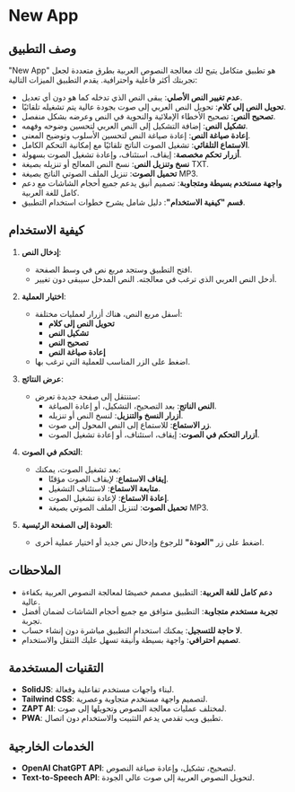 # New App

## وصف التطبيق

"New App" هو تطبيق متكامل يتيح لك معالجة النصوص العربية بطرق متعددة لجعل تجربتك أكثر فاعلية واحترافية. يقدم التطبيق الميزات التالية:

- **عدم تغيير النص الأصلي**: يبقى النص الذي تدخله كما هو دون أي تعديل.
- **تحويل النص إلى كلام**: تحويل النص العربي إلى صوت بجودة عالية يتم تشغيله تلقائيًا.
- **تصحيح النص**: تصحيح الأخطاء الإملائية والنحوية في النص وعرضه بشكل منفصل.
- **تشكيل النص**: إضافة التشكيل إلى النص العربي لتحسين وضوحه وفهمه.
- **إعادة صياغة النص**: إعادة صياغة النص لتحسين الأسلوب وتوضيح المعنى.
- **الاستماع التلقائي**: تشغيل الصوت الناتج تلقائيًا مع إمكانية التحكم الكامل.
- **أزرار تحكم مخصصة**: إيقاف، استئناف، وإعادة تشغيل الصوت بسهولة.
- **نسخ وتنزيل النص**: نسخ النص المعالج أو تنزيله بصيغة TXT.
- **تحميل الصوت**: تنزيل الملف الصوتي الناتج بصيغة MP3.
- **واجهة مستخدم بسيطة ومتجاوبة**: تصميم أنيق يدعم جميع أحجام الشاشات مع دعم كامل للغة العربية.
- **قسم "كيفية الاستخدام"**: دليل شامل يشرح خطوات استخدام التطبيق.

## كيفية الاستخدام

1. **إدخال النص**:
   - افتح التطبيق وستجد مربع نص في وسط الصفحة.
   - أدخل النص العربي الذي ترغب في معالجته. النص المدخل سيبقى دون تغيير.

2. **اختيار العملية**:
   - أسفل مربع النص، هناك أزرار لعمليات مختلفة:
     - **تحويل النص إلى كلام**
     - **تشكيل النص**
     - **تصحيح النص**
     - **إعادة صياغة النص**
   - اضغط على الزر المناسب للعملية التي ترغب بها.

3. **عرض النتائج**:
   - ستنتقل إلى صفحة جديدة تعرض:
     - **النص الناتج**: بعد التصحيح، التشكيل، أو إعادة الصياغة.
     - **أزرار النسخ والتنزيل**: لنسخ النص أو تنزيله.
     - **زر الاستماع**: للاستماع إلى النص المحول إلى صوت.
     - **أزرار التحكم في الصوت**: إيقاف، استئناف، أو إعادة تشغيل الصوت.

4. **التحكم في الصوت**:
   - بعد تشغيل الصوت، يمكنك:
     - **إيقاف الاستماع**: لإيقاف الصوت مؤقتًا.
     - **متابعة الاستماع**: لاستئناف التشغيل.
     - **إعادة الاستماع**: لإعادة تشغيل الصوت.
     - **تحميل الصوت**: لتنزيل الملف الصوتي بصيغة MP3.

5. **العودة إلى الصفحة الرئيسية**:
   - اضغط على زر **"العودة"** للرجوع وإدخال نص جديد أو اختيار عملية أخرى.

## الملاحظات

- **دعم كامل للغة العربية**: التطبيق مصمم خصيصًا لمعالجة النصوص العربية بكفاءة عالية.
- **تجربة مستخدم متجاوبة**: التطبيق متوافق مع جميع أحجام الشاشات لضمان أفضل تجربة.
- **لا حاجة للتسجيل**: يمكنك استخدام التطبيق مباشرة دون إنشاء حساب.
- **تصميم احترافي**: واجهة بسيطة وأنيقة تسهل عليك التنقل والاستخدام.

## التقنيات المستخدمة

- **SolidJS**: لبناء واجهات مستخدم تفاعلية وفعالة.
- **Tailwind CSS**: لتصميم واجهة مستخدم متجاوبة وعصرية.
- **ZAPT AI**: لمختلف عمليات معالجة النصوص وتحويلها إلى صوت.
- **PWA**: تطبيق ويب تقدمي يدعم التثبيت والاستخدام دون اتصال.

## الخدمات الخارجية

- **OpenAI ChatGPT API**: لتصحيح، تشكيل، وإعادة صياغة النصوص.
- **Text-to-Speech API**: لتحويل النصوص العربية إلى صوت عالي الجودة.

